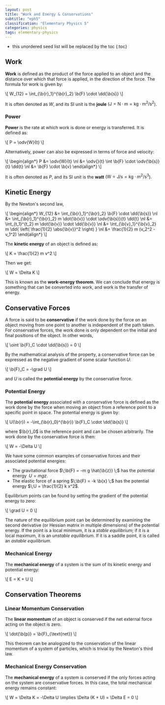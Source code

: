 ```yaml
---
layout: post
title: "Work and Energy & Conservations"
subtitle: "eph5"
classification: "Elementary Physics 5"
categories: physics
tags: elementary-physics
---
```


<!--more-->
* this unordered seed list will be replaced by the toc
{:toc}

## Work

**Work** is defined as the product of the force applied to an object and the distance over which that force is applied, in the direction of the force.
The formula for work is given by:

\\[
W_{12} = \int_{\b{r}_1}^{\b{r}_2} \b{F} \cdot \dd{\b{s}}
\\]

It is often denoted as $W$, and its SI unit is the **joule** ($\mathrm{J=N \cdot m= kg \cdot m^2 / s^2}$).

### Power

**Power** is the rate at which work is done or energy is transferred.
It is defined as:

\\[
P = \odv{W}{t}
\\]

Alternatively, power can also be expressed in terms of force and velocity:

\\[
\begin{align\*}
P &= \odv{W}{t} \nl
&= \odv{}{t} \int \b{F} \cdot \odv{\b{s}}{t} \dd{t} \nl
&= \b{F} \cdot \b{v}
\end{align\*}
\\]

It is often denoted as $P$, and its SI unit is the **watt** ($\mathrm{W=J/s= kg \cdot m^2 / s^3}$).

## Kinetic Energy

By the Newton's second law,

\\[
\begin{align\*}
W_{12} &= \int\_{\b{r}\_1}^{\b{r}\_2} \b{F} \cdot \dd{\b{s}} \nl
&= \int\_{\b{r}\_1}^{\b{r}\_2} m \dot{\b{v}} \cdot \odv{\b{s}}{t} \dd{t} \nl
&= \int\_{t_1}^{t_2} m \dot{\b{v}} \cdot \dd{\b{v}} \nl
&= \int\_{\b{v}\_1}^{\b{v}\_2} m \dd{ \left( \frac{1}{2} \abs{\b{v}}^2 \right) } \nl
&= \frac{1}{2} m (v_2^2 - v_1^2)
\end{align\*}
\\]

The **kinetic energy** of an object is defined as:

\\[
K = \frac{1}{2} m v^2
\\]

Then we get:

\\[
W = \Delta K
\\]

This is known as the **work-energy theorem**.
We can conclude that energy is something that can be converted into work,
and work is the transfer of energy.

## Conservative Forces

A force is said to be **conservative** if the work done by the force on an object moving from one point to another is independent of the path taken.
For conservative forces, the work done is only dependent on the initial and final positions of the object.
In other words,

\\[
\oint \b{F}_C \cdot \dd{\b{s}} = 0
\\]

By the mathematical analysis of the property, a conservative force can be expressed as the negative gradient of some scalar function $U$:

\\[
\b{F}_C = -\grad U
\\]

and $U$ is called the **potential energy** by the conservative force.

### Potential Energy

The **potential energy** associated with a conservative force is defined as the work done by the force when moving an object from a reference point to a specific point in space.
The potential energy is given by:

\\[
U(\b{r}) = -\int_{\b{r}_0}^{\b{r}} \b{F}_C \cdot \dd{\b{s}}
\\]

where $\b{r}_0$ is the reference point and can be chosen arbitrarily.
The work done by the conservative force is then:

\\[
W = -\Delta U
\\]

We have some common examples of conservative forces and their associated potential energies:
- The gravitational force $\;\b{F} = -m g \hat{\b{z}} \;$ has the potential energy $\;U = m g z$.
- The elastic force of a spring $\;\b{F} = -k \b{x} \;$ has the potential energy $\;U = \frac{1}{2} k x^2$.

Equilibrium points can be found by setting the gradient of the potential energy to zero:

\\[
\grad U = 0
\\]

The nature of the equilibrium point can be determined by examining the second derivative (or Hessian matrix in multiple dimensions) of the potential energy.
If the point is a local minimum, it is a _stable equilibrium_; if it is a local maximum, it is an _unstable equilibrium_.
If it is a saddle point, it is called an _astable equilibrium_.

### Mechanical Energy

The **mechanical energy** of a system is the sum of its kinetic energy and potential energy:

\\[
E = K + U
\\]

## Conservation Theorems

### Linear Momentum Conservation

The **linear momentum** of an object is conserved if the net external force acting on the object is zero.

\\[
\dot{\b{p}} = \b{F}_{\text{net}}
\\]

This theorem can be analogized to the conservation of the linear momentum of a system of particles,
which is trivial by the Newton's third law.

### Mechanical Energy Conservation

The **mechanical energy** of a system is conserved if the only forces acting on the system are conservative forces.
In this case, the total mechanical energy remains constant:

\\[
W = \Delta K = -\Delta U \implies \Delta (K + U) = \Delta E = 0
\\]